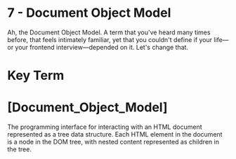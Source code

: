 # 7 - Document Object Model

Ah, the Document Object Model. A term that you've heard many times before, that feels intimately familiar, yet that you couldn't define if your life—or your frontend interview—depended on it. Let's change that.

# Key Term

# [Document_Object_Model]
  The programming interface for interacting with an HTML document represented
  as a tree data structure. Each HTML element in the document is a node in
  the DOM tree, with nested content represented as children in the tree.
